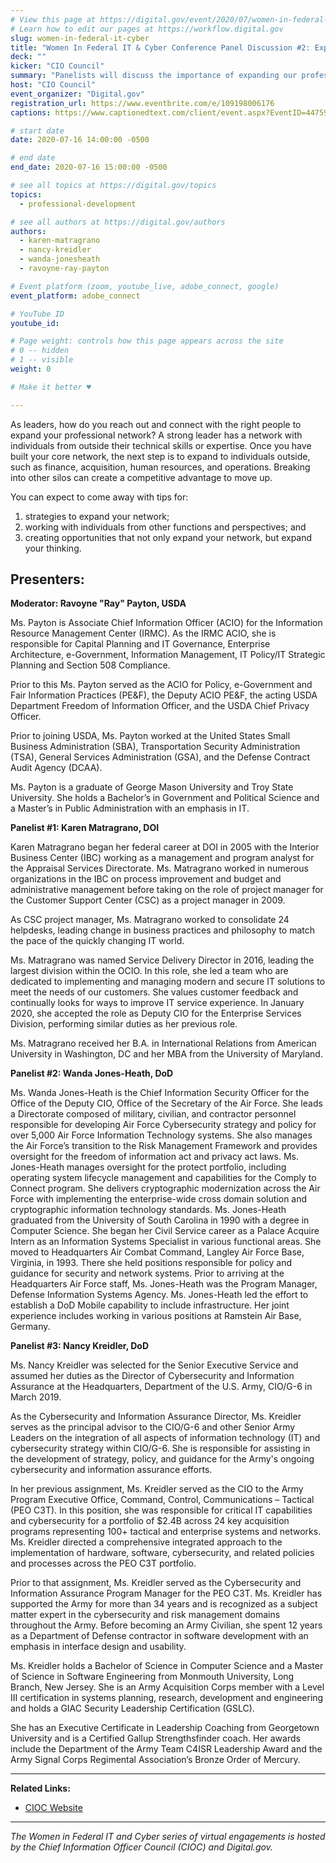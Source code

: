 ```yaml
---
# View this page at https://digital.gov/event/2020/07/women-in-federal-it-cyber
# Learn how to edit our pages at https://workflow.digital.gov
slug: women-in-federal-it-cyber
title: "Women In Federal IT & Cyber Conference Panel Discussion #2: Expanding Our Network"
deck: ""
kicker: "CIO Council"
summary: "Panelists will discuss the importance of expanding our professional network outside of our silos to become stronger leaders."
host: "CIO Council"
event_organizer: "Digital.gov"
registration_url: https://www.eventbrite.com/e/109198006176
captions: https://www.captionedtext.com/client/event.aspx?EventID=4475926&CustomerID=321

# start date
date: 2020-07-16 14:00:00 -0500

# end date
end_date: 2020-07-16 15:00:00 -0500

# see all topics at https://digital.gov/topics
topics: 
  - professional-development

# see all authors at https://digital.gov/authors
authors: 
  - karen-matragrano
  - nancy-kreidler
  - wanda-jonesheath
  - ravoyne-ray-payton

# Event platform (zoom, youtube_live, adobe_connect, google)
event_platform: adobe_connect

# YouTube ID
youtube_id: 

# Page weight: controls how this page appears across the site
# 0 -- hidden
# 1 -- visible
weight: 0

# Make it better ♥

---
```


As leaders, how do you reach out and connect with the right people to expand your professional network? A strong leader has a network with individuals from outside their technical skills or expertise. Once you have built your core network, the next step is to expand to individuals outside, such as finance, acquisition, human resources, and operations. Breaking into other silos can create a competitive advantage to move up.

You can expect to come away with tips for:

 1. strategies to expand your network;
 2. working with individuals from other functions and perspectives; and
 3. creating opportunities that not only expand your network, but expand your thinking.

## Presenters: 
 
 **Moderator: Ravoyne "Ray" Payton, USDA**

Ms. Payton is Associate Chief Information Officer (ACIO) for the Information Resource Management Center (IRMC). As the IRMC ACIO, she is responsible for Capital Planning and IT Governance, Enterprise Architecture, e-Government, Information Management, IT Policy/IT Strategic Planning and Section 508 Compliance.

Prior to this Ms. Payton served as the ACIO for Policy, e-Government and Fair Information Practices (PE&F), the Deputy ACIO PE&F, the acting USDA Department Freedom of Information Officer, and the USDA Chief Privacy Officer.

Prior to joining USDA, Ms. Payton worked at the United States Small Business Administration (SBA), Transportation Security Administration (TSA), General Services Administration (GSA), and the Defense Contract Audit Agency (DCAA).

Ms. Payton is a graduate of George Mason University and Troy State University. She holds a Bachelor’s in Government and Political Science and a Master’s in Public Administration with an emphasis in IT.

**Panelist #1: Karen Matragrano, DOI**

Karen Matragrano began her federal career at DOI in 2005 with the Interior Business Center (IBC) working as a management and program analyst for the Appraisal Services Directorate. Ms. Matragrano worked in numerous organizations in the IBC on process improvement and budget and administrative management before taking on the role of project manager for the Customer Support Center (CSC) as a project manager in 2009.

As CSC project manager, Ms. Matragrano worked to consolidate 24 helpdesks, leading change in business practices and philosophy to match the pace of the quickly changing IT world.

Ms. Matragrano was named Service Delivery Director in 2016, leading the largest division within the OCIO. In this role, she led a team who are dedicated to implementing and managing modern and secure IT solutions to meet the needs of our customers. She values customer feedback and continually looks for ways to improve IT service experience. In January 2020, she accepted the role as Deputy CIO for the Enterprise Services Division, performing similar duties as her previous role.

Ms. Matragrano received her B.A. in International Relations from American University in Washington, DC and her MBA from the University of Maryland.

**Panelist #2: Wanda Jones-Heath, DoD**

Ms. Wanda Jones-Heath is the Chief Information Security Officer for the Office of the Deputy CIO, Office of the Secretary of the Air Force. She leads a Directorate composed of military, civilian, and contractor personnel responsible for developing Air Force Cybersecurity strategy and policy for over 5,000 Air Force Information Technology systems. She also manages the Air Force’s transition to the Risk Management Framework and provides oversight for the freedom of information act and privacy act laws. Ms. Jones-Heath manages oversight for the protect portfolio, including operating system lifecycle management and capabilities for the Comply to Connect program. She delivers cryptographic modernization across the Air Force with implementing the enterprise-wide cross domain solution and cryptographic information technology standards. Ms. Jones-Heath graduated from the University of South Carolina in 1990 with a degree in Computer Science. She began her Civil Service career as a Palace Acquire Intern as an Information Systems Specialist in various functional areas. She moved to Headquarters Air Combat Command, Langley Air Force Base, Virginia, in 1993. There she held positions responsible for policy and guidance for security and network systems. Prior to arriving at the Headquarters Air Force staff, Ms. Jones-Heath was the Program Manager, Defense Information Systems Agency. Ms. Jones-Heath led the effort to establish a DoD Mobile capability to include infrastructure. Her joint experience includes working in various positions at Ramstein Air Base, Germany.

**Panelist #3: Nancy Kreidler, DoD**

Ms. Nancy Kreidler was selected for the Senior Executive Service and assumed her duties as the Director of Cybersecurity and Information Assurance at the Headquarters, Department of the U.S. Army, CIO/G-6 in March 2019.

As the Cybersecurity and Information Assurance Director, Ms. Kreidler serves as the principal advisor to the CIO/G-6 and other Senior Army Leaders on the integration of all aspects of information technology (IT) and cybersecurity strategy within CIO/G-6. She is responsible for assisting in the development of strategy, policy, and guidance for the Army's ongoing cybersecurity and information assurance efforts.

In her previous assignment, Ms. Kreidler served as the CIO to the Army Program Executive Office, Command, Control, Communications – Tactical (PEO C3T). In this position, she was responsible for critical IT capabilities and cybersecurity for a portfolio of $2.4B across 24 key acquisition programs representing 100+ tactical and enterprise systems and networks. Ms. Kreidler directed a comprehensive integrated approach to the implementation of hardware, software, cybersecurity, and related policies and processes across the PEO C3T portfolio.

Prior to that assignment, Ms. Kreidler served as the Cybersecurity and Information Assurance Program Manager for the PEO C3T. Ms. Kreidler has supported the Army for more than 34 years and is recognized as a subject matter expert in the cybersecurity and risk management domains throughout the Army. Before becoming an Army Civilian, she spent 12 years as a Department of Defense contractor in software development with an emphasis in interface design and usability.

Ms. Kreidler holds a Bachelor of Science in Computer Science and a Master of Science in Software Engineering from Monmouth University, Long Branch, New Jersey. She is an Army Acquisition Corps member with a Level III certification in systems planning, research, development and engineering and holds a GIAC Security Leadership Certification (GSLC).

She has an Executive Certificate in Leadership Coaching from Georgetown University and is a Certified Gallup Strengthsfinder coach. Her awards include the Department of the Army Team C4ISR Leadership Award and the Army Signal Corps Regimental Association’s Bronze Order of Mercury.

---

**Related Links:**

 - [CIOC Website](CIOC%20Website%20%20https://www.cio.gov/)
 
 ---
 
 *The Women in Federal IT and Cyber series of virtual engagements is hosted by the Chief Information Officer Council (CIOC) and Digital.gov.*
